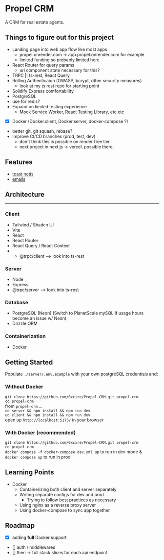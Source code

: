 # Propel CRM

A CRM for real estate agents.

## Things to figure out for this project

- Landing page into web app flow like most apps
  - propel.onrender.com -> app.propel.onrender.com for example
  - limited funding so probably limited here
- React Router for query params
  - url component state necessary for this?
- TRPC || ts-rest, React Query
- Rolling Authenticaion (OWASP, bcrypt, other security measures)
  - look at my ts rest repo for starting point
- Solidify Express comfortability
- PostgreSQL
- use for redis?
- Expand on limited testing experience
  - Mock Service Worker, React Testing Library, etc etc
- [x] Docker (Docker.client, Docker.server, docker-compose ?)
- better git, git squash, rebase?
- Improve CI/CD branches (prod, test, dev)
  - don't think this is possible on render free tier.
  - next project in next.js -> vercel. possible there.

## Features

- [toast notis](https://react-hot-toast.com/)
- [emails](https://resend.com/)

## Architecture

---

### Client

- Tailwind / Shadcn UI
- Vite
- React
- React Router
- React Query / React Context
- - @trpc/client --> look into ts-rest

### Server

- Node
- Express
- @trpc/server --> look into ts-rest

### Database

- PostgreSQL (Neon) (Switch to PlanetScale mySQL if usage hours become an issue w/ Neon)
- Drizzle ORM

### Containerization

- Docker

## Getting Started

Populate `./server/.env.example` with your own postgreSQL credentials and:

### Without Docker

`git clone https://github.com/0xcire/Propel-CRM.git propel-crm` \
`cd propel-crm` \
from `propel-crm` ... \
`cd server && npm install && npm run dev` \
`cd client && npm install && npm run dev` \
open up `http://localhost:5173/` in your browser

### With Docker (recommended)

`git clone https://github.com/0xcire/Propel-CRM.git propel-crm` \
`cd propel-crm` \
`docker compose -f docker-compose.dev.yml up` to run in dev mode & \
`docker compose up` to run in prod

## Learning Points

- Docker
  - Containerizing both client and server separately
  - Writing separate configs for dev and prod
    - Trying to follow best practices as necessary
  - Using nginx as a reverse proxy server
  - Using docker-compose to sync app together

<!-- ## Issues -->

## Roadmap

- [x] adding **full** Docker support
- [] auth / middlewares
- [] then -> full stack slices for each api endpoint
